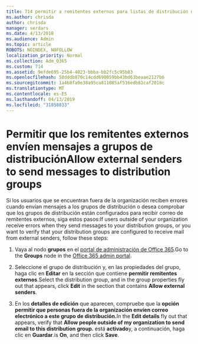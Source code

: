```yaml
---
title: 714 permitir a remitentes externos para listas de distribución de correo electrónico
ms.author: chrisda
author: chrisda
manager: serdars
ms.date: 4/13/2018
ms.audience: Admin
ms.topic: article
ROBOTS: NOINDEX, NOFOLLOW
localization_priority: Normal
ms.collection: Adm_O365
ms.custom: 714
ms.assetid: 9efde695-25b4-4023-bbba-bb2fc5c95b83
ms.openlocfilehash: 58dddb870c14cdd690059bb43bd63beaae2127b6
ms.sourcegitcommit: 1a4b8fa9e38a95ca811085af516edb81caf2018c
ms.translationtype: MT
ms.contentlocale: es-ES
ms.lasthandoff: 04/13/2019
ms.locfileid: "31858833"
---
```

# <a name="allow-external-senders-to-send-messages-to-distribution-groups"></a><span data-ttu-id="4e65e-102">Permitir que los remitentes externos envíen mensajes a grupos de distribución</span><span class="sxs-lookup"><span data-stu-id="4e65e-102">Allow external senders to send messages to distribution groups</span></span>

<span data-ttu-id="4e65e-103">Si los usuarios que se encuentran fuera de la organización reciben errores cuando envían mensajes a los grupos de distribución o desea comprobar que los grupos de distribución están configurados para recibir correo de remitentes externos, siga estos pasos:</span><span class="sxs-lookup"><span data-stu-id="4e65e-103">If users outside of your organization receive errors when they send messages to your distribution groups, or you want to verify that your distribution groups are configured to receive mail from external senders, follow these steps:</span></span>

1. <span data-ttu-id="4e65e-104">Vaya al nodo **grupos** en el [portal de administración de Office 365](https://portal.office.com/adminportal/home#/groups).</span><span class="sxs-lookup"><span data-stu-id="4e65e-104">Go to the **Groups** node in the [Office 365 admin portal](https://portal.office.com/adminportal/home#/groups).</span></span>

2. <span data-ttu-id="4e65e-105">Seleccione el grupo de distribución y, en las propiedades del grupo, haga clic en **Editar** en la sección que contiene **permitir remitentes externos**.</span><span class="sxs-lookup"><span data-stu-id="4e65e-105">Select the distribution group, and in the group properties fly out that appears, click **Edit** in the section that contains **Allow external senders**.</span></span>

3. <span data-ttu-id="4e65e-106">En los **detalles de edición** que aparecen, compruebe que la **opción permitir que personas fuera de la organización envíen correo electrónico a este grupo de distribución.**</span><span class="sxs-lookup"><span data-stu-id="4e65e-106">In the **Edit details** fly out that appears, verify that **Allow people outside of my organization to send email to this distribution group.**</span></span> <span data-ttu-id="4e65e-107">está **activado**y, a continuación, haga clic en **Guardar**.</span><span class="sxs-lookup"><span data-stu-id="4e65e-107">is **On**, and then click **Save**.</span></span>
